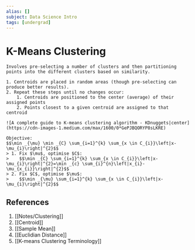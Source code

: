 ```yaml
---
alias: []
subject: Data Science Intro
tags: [undergrad]
---
```

# K-Means Clustering

```ad-note
Involves pre-selecting a number of clusters and then partitioning points into the different clusters based on similarity.
```

```ad-info
1. Centroids are placed in random areas (though pre-selecting can produce better results).
2. Repeat these steps until no changes occur:
	1. Centroids are positioned to the center (average) of their assigned points
	2. Points closest to a given centroid are assigned to that centroid
```

```ad-example
![A complete guide to K-means clustering algorithm - KDnuggets|center](https://cdn-images-1.medium.com/max/1600/0*GePJBQORYP8sLKRE)
```

```ad-math
Objective:
$$\min _{\mu} \min _{C} \sum_{i=1}^{k} \sum_{x \in C_{i}}\left|x-\mu_{i}\right|^{2}$$
> 1. Fix $\mu$, optimise $C$:
>    $$\min _{C} \sum_{i=1}^{k} \sum_{x \in C_{i}}\left|x-\mu_{i}\right|^{2}=\min _{c} \sum_{i}^{n}\left|x_{i}-\mu_{x_{i}}\right|^{2}$$
> 2. Fix $C$, optimise $\mu$:
>    $$\min _{\mu} \sum_{i=1}^{k} \sum_{x \in C_{i}}\left|x-\mu_{i}\right|^{2}$$
```

## References
1. [[Notes/Clustering]]
2. [[Centroid]]
3. [[Sample Mean]]
4. [[Euclidian Distance]]
5. [[K-means Clustering Terminology]]